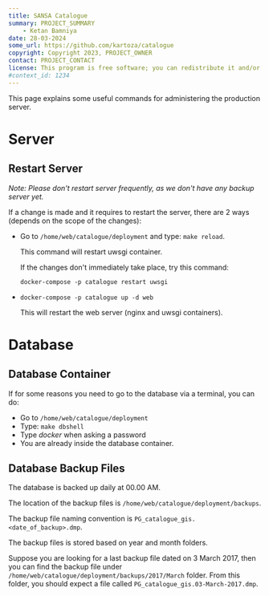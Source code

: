 ```yaml
---
title: SANSA Catalogue
summary: PROJECT_SUMMARY
    - Ketan Bamniya
date: 28-03-2024
some_url: https://github.com/kartoza/catalogue
copyright: Copyright 2023, PROJECT_OWNER
contact: PROJECT_CONTACT
license: This program is free software; you can redistribute it and/or modify it under the terms of the GNU Affero General Public License as published by the Free Software Foundation; either version 3 of the License, or (at your option) any later version.
#context_id: 1234
---
```


This page explains some useful commands for administering the production server.

# Server

## Restart Server
*Note: Please don't restart server frequently, as we don't have any backup server yet.*

If a change is made and it requires to restart the server, there are 2 ways (depends on the scope of the changes):
- Go to `/home/web/catalogue/deployment` and type: `make reload`. 

  This command will restart uwsgi container.

  If the changes don't immediately take place, try this command:

  `docker-compose -p catalogue restart uwsgi`

- `docker-compose -p catalogue up -d web`

  This will restart the web server (nginx and uwsgi containers).

# Database

## Database Container

If for some reasons you need to go to the database via a terminal, you can do:
- Go to `/home/web/catalogue/deployment`
- Type: `make dbshell`
- Type *docker* when asking a password
- You are already inside the database container.

## Database Backup Files

The database is backed up daily at 00.00 AM.

The location of the backup files is `/home/web/catalogue/deployment/backups`.

The backup file naming convention is `PG_catalogue_gis.<date_of_backup>.dmp`.

The backup files is stored based on year and month folders.

Suppose you are looking for a last backup file dated on 3 March 2017, then you can find the backup file under `/home/web/catalogue/deployment/backups/2017/March` folder. 
From this folder, you should expect a file called `PG_catalogue_gis.03-March-2017.dmp`.
